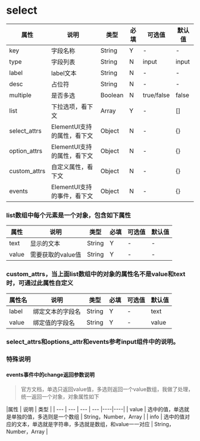# select
|属性        |      说明    |    类型   |         必填     |    可选值    |        默认值 |
| --- | --- | --- | --- |----|----|
| key        |      字段名称   |  String   |    Y  |    -   |   -    |
| type        |      字段列表   |  String   |    N  |    input   |   input    |
| label        |      label文本   |  String   |    N  |    -   |   -    |
| desc        |      占位符   |  String   |    N  |    -   |   -    |
| multiple        |      是否多选   |  Boolean   |    N  |    true/false   |   false    |
| list        |      下拉选项，看下文   |  Array   |    Y  |    -   |   []    |
| select_attrs        |      ElementUI支持的属性，看下文   |  Object   |    N  |    -   |   {}    |
| option_attrs        |      ElementUI支持的属性，看下文   |  Object   |    N  |    -   |   {}    |
| custom_attrs        |      自定义属性，看下文   |  Object   |    N  |    -   |   {}    |
| events        |      ElementUI支持的事件，看下文   |  Object   |    N  |    -   |   {}    |

### list数组中每个元素是一个对象，包含如下属性
|属性        |      说明    |    类型   |         必填     |    可选值    |        默认值 |
| --- | --- | --- | --- |----|----|
| text        |      显示的文本   |  String   |  Y    |    -   |   -    |
| value        |      需要获取的value值   |  String   |    Y  |    -   |   -    |

### custom_attrs，当上面list数组中的对象的属性名不是value和text时，可通过此属性自定义
|属性名        |      说明    |    类型   |         必填     |    可选值    |        默认值 |
| --- | --- | --- | --- |----|----|
| label        |      绑定文本的字段名   |  String   |  Y    |    -   |   text   |
| value        |      绑定值的字段名   |  String   |    Y  |    -   |   value    |

### select_attrs和options_attr和events参考input组件中的说明。

### 特殊说明
#### events事件中的change返回参数说明
>官方文档，单选只返回value值，多选则返回一个value数组，我做了处理，统一返回一个对象，对象属性如下

|属性        |      说明    |    类型   |
| --- | --- | --- | --- |----|----|
| value        |      选中的值，单选就是单独的值，多选则是一个数组   |  String，Number，Array   |
| info        |      选中的值对应的文本，单选就是字符串，多选就是数组，和value一一对应   |  String，Number，Array   |


